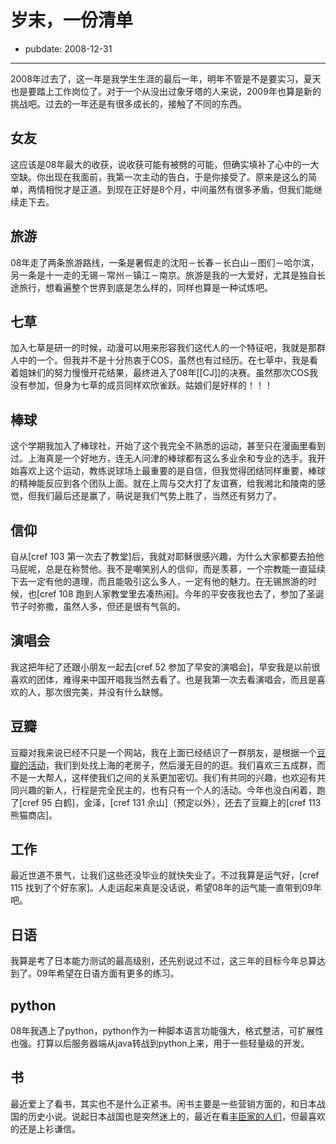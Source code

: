 # 岁末，一份清单

- pubdate: 2008-12-31

--------------------------

2008年过去了，这一年是我学生生涯的最后一年，明年不管是不是要实习，夏天也是要踏上工作岗位了。对于一个从没出过象牙塔的人来说，2009年也算是新的挑战吧。过去的一年还是有很多成长的，接触了不同的东西。

## 女友

这应该是08年最大的收获，说收获可能有被劈的可能，但确实填补了心中的一大空缺。你出现在我面前，我第一次主动的告白，于是你接受了。原来是这么的简单，两情相悦才是正道。到现在正好是8个月，中间虽然有很多矛盾，但我们能继续走下去。


## 旅游

08年走了两条旅游路线，一条是暑假走的沈阳－长春－长白山－图们－哈尔滨，另一条是十一走的无锡－常州－镇江－南京。旅游是我的一大爱好，尤其是独自长途旅行，想看遍整个世界到底是怎么样的，同样也算是一种试炼吧。

## 七草

加入七草是研一的时候，动漫可以用来形容我们这代人的一个特征吧，我就是那群人中的一个。但我并不是十分热衷于COS，虽然也有过经历。在七草中，我是看着姐妹们的努力慢慢开花结果，最终进入了08年[[CJ]]的决赛。虽然那次COS我没有参加，但身为七草的成员同样欢欣雀跃。姑娘们是好样的！！！

## 棒球

这个学期我加入了棒球社，开始了这个我完全不熟悉的运动，甚至只在漫画里看到过。上海真是一个好地方，连无人问津的棒球都有这么多业余和专业的选手。我开始喜欢上这个运动，教练说球场上最重要的是自信，但我觉得团结同样重要，棒球的精神能反应到各个团队上面。就在上周与交大打了友谊赛，给我湘北和陵南的感觉，但我们最后还是赢了，萌说是我们气势上胜了，当然还有努力了。


## 信仰

自从[cref 103 第一次去了教堂]后，我就对耶稣很感兴趣，为什么大家都要去拍他马屁呢，总是在称赞他。我不是嘲笑别人的信仰，而是羡慕，一个宗教能一直延续下去一定有他的道理，而且能吸引这么多人，一定有他的魅力。在无锡旅游的时候，也[cref 108 跑到人家教堂里去凑热闹]。今年的平安夜我也去了，参加了圣诞节子时弥撒，虽然人多，但还是很有气氛的。

## 演唱会

我这把年纪了还跟小朋友一起去[cref 52 参加了早安的演唱会]，早安我是以前很喜欢的团体，难得来中国开唱我当然去看了。也是我第一次去看演唱会，而且是喜欢的人，那次很完美，并没有什么缺憾。

## 豆瓣

豆瓣对我来说已经不只是一个网站，我在上面已经结识了一群朋友，是根据一个[豆瓣的活动](http://www.douban.com/event/10188393/)，我们到处找上海的老房子，然后漫无目的的逛。我们喜欢三五成群，而不是一大帮人，这样使我们之间的关系更加密切。我们有共同的兴趣，也欢迎有共同兴趣的新人，行程是完全民主的，也有只有一个人的活动。今年也没白闲着，跑了[cref 95 白鹤]，金泽，[cref 131 佘山]（预定以外），还去了豆瓣上的[cref 113 熊猫商店]。

## 工作

最近世道不景气，让我们这些还没毕业的就快失业了。不过我算是运气好，[cref 115 找到了个好东家]。人走运起来真是没话说，希望08年的运气能一直带到09年吧。

## 日语

我算是考了日本能力测试的最高级别，还先别说过不过，这三年的目标今年总算达到了。09年希望在日语方面有更多的练习。

## python

08年我遇上了python，python作为一种脚本语言功能强大，格式整洁，可扩展性也强。打算以后服务器端从java转战到python上来，用于一些轻量级的开发。

## 书

最近爱上了看书，其实也不是什么正紧书。闲书主要是一些营销方面的，和日本战国的历史小说。说起日本战国也是突然迷上的，最近在看[丰臣家的人们](http://www.douban.com/subject/2073154/)，但最喜欢的还是上衫谦信。


